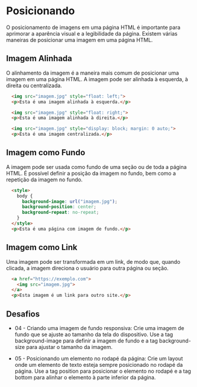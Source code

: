 # Posicionando

O posicionamento de imagens em uma página HTML é importante para aprimorar a aparência visual e a legibilidade da página. Existem várias maneiras de posicionar uma imagem em uma página HTML.

## Imagem Alinhada

O alinhamento da imagem é a maneira mais comum de posicionar uma imagem em uma página HTML. A imagem pode ser alinhada à esquerda, à direita ou centralizada.

```html
  <img src="imagem.jpg" style="float: left;">
  <p>Esta é uma imagem alinhada à esquerda.</p>

  <img src="imagem.jpg" style="float: right;">
  <p>Esta é uma imagem alinhada à direita.</p>

  <img src="imagem.jpg" style="display: block; margin: 0 auto;">
  <p>Esta é uma imagem centralizada.</p>
```

## Imagem como Fundo

A imagem pode ser usada como fundo de uma seção ou de toda a página HTML. É possível definir a posição da imagem no fundo, bem como a repetição da imagem no fundo.

```html
  <style>
    body {
      background-image: url("imagem.jpg");
      background-position: center;
      background-repeat: no-repeat;
    }
  </style>
  <p>Esta é uma página com imagem de fundo.</p>
```

## Imagem como Link

Uma imagem pode ser transformada em um link, de modo que, quando clicada, a imagem direciona o usuário para outra página ou seção.

```html
  <a href="https://exemplo.com">
    <img src="imagem.jpg">
  </a>
  <p>Esta imagem é um link para outro site.</p>
```

## Desafios

- 04 - Criando uma imagem de fundo responsiva: Crie uma imagem de fundo que se ajuste ao tamanho da tela do dispositivo. Use a tag background-image para definir a imagem de fundo e a tag background-size para ajustar o tamanho da imagem.

- 05 - Posicionando um elemento no rodapé da página: Crie um layout onde um elemento de texto esteja sempre posicionado no rodapé da página. Use a tag position para posicionar o elemento no rodapé e a tag bottom para alinhar o elemento à parte inferior da página.
